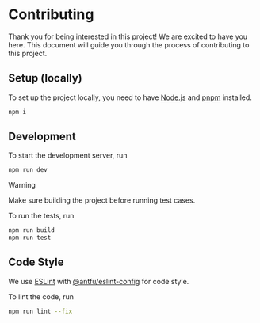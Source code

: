 # Contributing

Thank you for being interested in this project! We are excited to have you here. This document will guide you through the process of contributing to this project.

## Setup (locally)

To set up the project locally, you need to have [Node.js](https://nodejs.org/en/) and [pnpm](https://pnpm.io/) installed.

```bash
npm i
```

## Development

To start the development server, run

```bash
npm run dev
```

> [!WARNING]
> Make sure building the project before running test cases.

To run the tests, run

```bash
npm run build
npm run test
```

## Code Style

We use [ESLint](https://eslint.org/) with [@antfu/eslint-config](https://github.com/antfu/eslint-config) for code style.

To lint the code, run

```bash
npm run lint --fix
```

